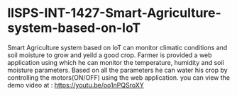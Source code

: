 # llSPS-INT-1427-Smart-Agriculture-system-based-on-IoT
Smart Agriculture system based on IoT can monitor climatic conditions and soil moisture to grow and yeild a good crop. Farmer is provided a web application using which he can monitor the temperature, humidity and soil moisture parameters. Based on all the parameters he can water his crop by controlling the motors(ON/OFF) using the web application.
you can view the demo video at : https://youtu.be/oo1nPQSroXY

